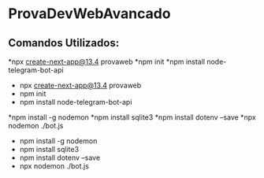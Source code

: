 # ProvaDevWebAvancado
## Comandos Utilizados:
*npx create-next-app@13.4 provaweb
*npm init
*npm install node-telegram-bot-api
* npx create-next-app@13.4 provaweb
* npm init
* npm install node-telegram-bot-api

*npm install -g nodemon
*npm install sqlite3
*npm install dotenv –save
*npx nodemon ./bot.js
* npm install -g nodemon
* npm install sqlite3
* npm install dotenv –save
* npx nodemon ./bot.js